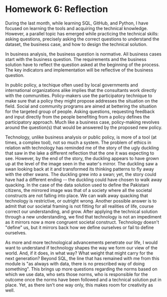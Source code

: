# Homework 6: Reflection


During the last month, while learning SQL, GitHub, and Python, I have focused on learning the tools and acquiring the technical knowledge. However, a parallel topic has emerged while practicing the technical skills: asking questions, precisely asking the correct questions to understand the dataset, the business case, and how to design the technical solution.

In business analysis, the business question is normative. All business cases start with the business question. The requirements and the business solution have to reflect the question asked at the beginning of the process. The key indicators and implementation will be reflective of the business question. 

In public policy, a techique often used by local governments and international organizations alike implies that the consultants work directly with the communities. Policy-makers use the participatory technique to make sure that a policy they might propose addresses the situation on the field. Social and community programs are aimed at bettering the situation for the targeted group of people. Asking questions, requesting feedback and input directly from the people benefiting from a policy defines the participatory approach. Much like a business case, policy-making revolves around the question(s) that would be answered by the proposed new policy. 

Technology, unlike business analysis or public policy, is more of a tool (at times, a complex tool), not so much a system. The problem of ethics in relation with technology has reminded me of the story of the ugly duckling that saw in the lake a different reflection that the one it was expecting to see. However, by the end of the story, the duckling appears to have grown up at the level of the image seen in the water's mirror. The duckling saw a swan looking back at it and transformed its thinking patterns to fly away with the other swans. The duckling grew into a swan; yet, the story could have had a different ending -- the duckling could have chosen to walk away quacking. 
In the case of the data solution used to define the Pakistani citizens, the mirrored image was that of a society where all the societal constructs are not falling into place. We can walk away quacking that technology is restrictive, or outright wrong. Another possible answer is to admit that our societal framing is not fitting for all realities of life, course correct our understanding, and grow. After applying the technical solution through a new understanding, we find that technology is not an impediment as it mirrors now a more congruent societal construct. Technology doesn't "define" us, but it mirrors back how we define ourselves or fail to define ourselves. 

As more and more technological advancements penetrate our life, I would want to understand if technology shapes the way we form our view of the world. And, if it does, in what way? What weight that might carry for the next generation?
Beyond SQL, the line that has remained with me from this module is "as always with data, there is no prescribed way of doing something". This brings up more questions regarding the norms based on which we use data, who sets those norms, who is responsible for the outcome once the norms have been followed and a technical solution put in place. Yet, as there isn't one way only, this makes room for creativity as well. 